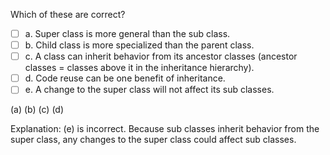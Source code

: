 <panel header=":lock::key: Which statements are correct">
<question>

Which of these are correct?

- [ ] a. Super class is more general than the sub class.
- [ ] b. Child class is more specialized than the parent class.
- [ ] c. A class can inherit behavior from its ancestor classes (ancestor classes = classes above it in the inheritance hierarchy).
- [ ] d. Code reuse can be one benefit of inheritance.
- [ ] e. A change to the super class will not affect its sub classes.

<div slot="answer">

(a) (b) (c) (d) 

Explanation: (e) is incorrect. Because sub classes inherit behavior from the super class, any changes to the super class could affect sub classes. 

</div>
</question>
</panel>
